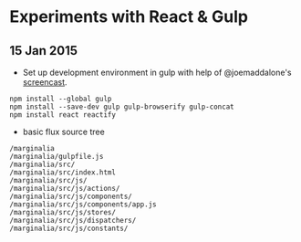 Experiments with React & Gulp
=============================

15 Jan 2015
-----------

* Set up development environment in gulp with help of @joemaddalone's
  [screencast][joemaddalone1].

[joemaddalone1]: https://egghead.io/lessons/react-development-environment-setup

```shell
npm install --global gulp
npm install --save-dev gulp gulp-browserify gulp-concat
npm install react reactify
```

* basic flux source tree

```
/marginalia
/marginalia/gulpfile.js
/marginalia/src/
/marginalia/src/index.html
/marginalia/src/js/
/marginalia/src/js/actions/
/marginalia/src/js/components/
/marginalia/src/js/components/app.js
/marginalia/src/js/stores/
/marginalia/src/js/dispatchers/
/marginalia/src/js/constants/
```